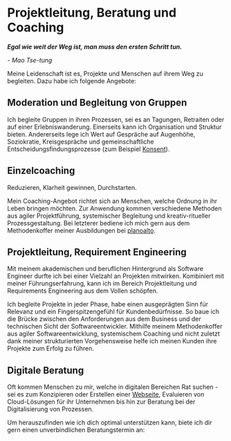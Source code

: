 # Projektleitung, Beratung und Coaching

**_Egal wie weit der Weg ist, man muss den ersten Schritt tun._**

_- Mao Tse-tung_

Meine Leidenschaft ist es, Projekte und Menschen auf ihrem Weg zu begleiten.
Dazu habe ich folgende Angebote:

## Moderation und Begleitung von Gruppen

Ich begleite Gruppen in ihren Prozessen, sei es an Tagungen, Retraiten oder auf einer Erlebniswanderung.
Einerseits kann ich Organisation und Struktur bieten.
Andererseits lege ich Wert auf Gespräche auf Augenhöhe,
Soziokratie, Kreisgespräche und gemeinschaftliche Entscheidungsfindungsprozesse (zum Beispiel [Konsent](https://www.soziokratie.org/elemente/konsent/)).

## Einzelcoaching

Reduzieren, Klarheit gewinnen, Durchstarten.

Mein Coaching-Angebot richtet sich an Menschen, welche Ordnung in ihr Leben bringen möchten. Zur Anwendung kommen verschiedene Methoden aus agiler Projektführung, systemischer Begleitung und kreativ-ritueller Prozessgestaltung. Bei letzterer bediene ich mich gern aus dem Methodenkoffer meiner Ausbildungen bei [planoalto](https://planoalto.ch/).

## Projektleitung, Requirement Engineering

Mit meinem akademischen und beruflichen Hintergrund als Software Engineer durfte ich bei einer Vielzahl an Projekten mitwirken. Kombiniert mit meiner Führungserfahrung, kann ich im Bereich Projektleitung und Requirements Engineering aus dem Vollen schöpfen.

Ich begleite Projekte in jeder Phase, habe einen ausgeprägten Sinn für Relevanz und ein Fingerspitzengefühl für Kundenbedürfnisse.
So baue ich die Brücke zwischen den Anforderungen aus dem Business und der technischen Sicht der Softwareentwickler.
Mithilfe meinem Methodenkoffer aus agiler Softwareentwicklung, systemischem Coaching und nicht zuletzt dank meiner strukturierten Vorgehensweise helfe ich meinen Kunden ihre Projekte zum Erfolg zu führen.

## Digitale Beratung

Oft kommen Menschen zu mir, welche in digitalen Bereichen Rat suchen - sei es zum Konzipieren oder Erstellen einer [Webseite](/wordpress), Evaluieren von Cloud-Lösungen für ihr Unternehmen bis hin zur Beratung bei der Digitalisierung von Prozessen.

Um herauszufinden wie ich dich optimal unterstützen kann, biete ich dir gern einen unverbindlichen Beratungstermin an:
